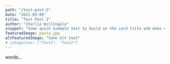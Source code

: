 ```yaml
---
path: "/test-post-2"
date: "2021-03-08"
title: "Test Post 2"
author: "Charlie Willingale"
snippet: "Some quick example text to build on the card title and make up the bulk of the card's content."
featuredImage: pasta.jpg
altFeaturedImage: "Some alt text"
# categories: ["Test1", "Test2"]
---
```


words...
